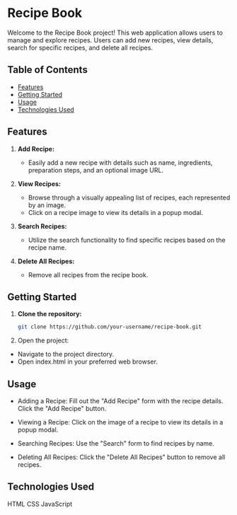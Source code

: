 # Recipe Book

Welcome to the Recipe Book project! This web application allows users to manage and explore recipes. Users can add new recipes, view details, search for specific recipes, and delete all recipes.

## Table of Contents

- [Features](#features)
- [Getting Started](#getting-started)
- [Usage](#usage)
- [Technologies Used](#technologies-used)

## Features

1. **Add Recipe:**
   - Easily add a new recipe with details such as name, ingredients, preparation steps, and an optional image URL.

2. **View Recipes:**
   - Browse through a visually appealing list of recipes, each represented by an image.
   - Click on a recipe image to view its details in a popup modal.

3. **Search Recipes:**
   - Utilize the search functionality to find specific recipes based on the recipe name.

4. **Delete All Recipes:**
   - Remove all recipes from the recipe book.

## Getting Started

1. **Clone the repository:**
   ```bash
   git clone https://github.com/your-username/recipe-book.git
2. Open the project:
  - Navigate to the project directory.
  - Open index.html in your preferred web browser.

## Usage
   
  - Adding a Recipe:
  Fill out the "Add Recipe" form with the recipe details.
  Click the "Add Recipe" button.

  - Viewing a Recipe:
  Click on the image of a recipe to view its details in a popup modal.

  - Searching Recipes:
  Use the "Search" form to find recipes by name.

  - Deleting All Recipes:
  Click the "Delete All Recipes" button to remove all recipes.

## Technologies Used
HTML
CSS
JavaScript
